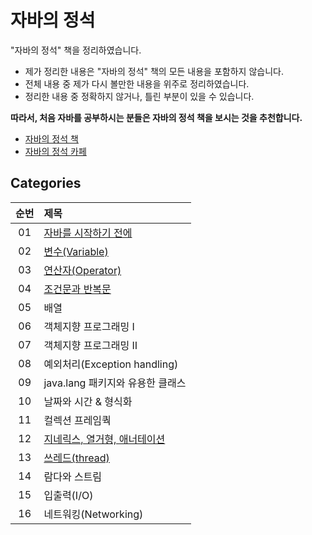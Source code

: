 # 자바의 정석

"자바의 정석" 책을 정리하였습니다.

- 제가 정리한 내용은 "자바의 정석" 책의 모든 내용을 포함하지 않습니다.
- 전체 내용 중 제가 다시 볼만한 내용을 위주로 정리하였습니다.
- 정리한 내용 중 정확하지 않거나, 틀린 부분이 있을 수 있습니다.

**따라서, 처음 자바를 공부하시는 분들은 자바의 정석 책을 보시는 것을 추천합니다.**

- [자바의 정석 책](http://www.kyobobook.co.kr/product/detailViewKor.laf?ejkGb=KOR&mallGb=KOR&barcode=9788994492032&orderClick=LAG&Kc=)
- [자바의 정석 카페](https://cafe.naver.com/javachobostudy)

## Categories

| 순번 | 제목                                                                                                                                                                                                                                                           |
| :--: | :------------------------------------------------------------------------------------------------------------------------------------------------------------------------------------------------------------------------------------------------------------- |
|  01  | [자바를 시작하기 전에](https://github.com/0xe82de/Study/tree/main/Java/%EC%9E%90%EB%B0%94%EC%9D%98%20%EC%A0%95%EC%84%9D/01%20%EC%9E%90%EB%B0%94%EB%A5%BC%20%EC%8B%9C%EC%9E%91%ED%95%98%EA%B8%B0%20%EC%A0%84%EC%97%90)                                          |
|  02  | [변수(Variable)](<https://github.com/0xe82de/Study/tree/main/Java/%EC%9E%90%EB%B0%94%EC%9D%98%20%EC%A0%95%EC%84%9D/02%20%EB%B3%80%EC%88%98(Variable)>)                                                                                                         |
|  03  | [연산자(Operator)](<https://github.com/0xe82de/Study/tree/main/Java/%EC%9E%90%EB%B0%94%EC%9D%98%20%EC%A0%95%EC%84%9D/03%20%EC%97%B0%EC%82%B0%EC%9E%90(Operator)>)                                                                                              |
|  04  | [조건문과 반복문](https://github.com/0xe82de/Study/tree/main/Java/%EC%9E%90%EB%B0%94%EC%9D%98%20%EC%A0%95%EC%84%9D/04%20%EC%A1%B0%EA%B1%B4%EB%AC%B8%EA%B3%BC%20%EB%B0%98%EB%B3%B5%EB%AC%B8)                                                                    |
|  05  | 배열                                                                                                                                                                                                                                                           |
|  06  | 객체지향 프로그래밍 Ⅰ                                                                                                                                                                                                                                          |
|  07  | 객체지향 프로그래밍 Ⅱ                                                                                                                                                                                                                                          |
|  08  | 예외처리(Exception handling)                                                                                                                                                                                                                                   |
|  09  | java.lang 패키지와 유용한 클래스                                                                                                                                                                                                                               |
|  10  | 날짜와 시간 & 형식화                                                                                                                                                                                                                                           |
|  11  | 컬렉션 프레임쿽                                                                                                                                                                                                                                                |
|  12  | [지네릭스, 열거형, 애너테이션](https://github.com/0xe82de/Study/tree/main/Java/%EC%9E%90%EB%B0%94%EC%9D%98%20%EC%A0%95%EC%84%9D/12%20%EC%A7%80%EB%84%A4%EB%A6%AD%EC%8A%A4%2C%20%EC%97%B4%EA%B1%B0%ED%98%95%2C%20%EC%95%A0%EB%84%88%ED%85%8C%EC%9D%B4%EC%85%98) |
|  13  | [쓰레드(thread)](<https://github.com/0xe82de/Study/tree/main/Java/%EC%9E%90%EB%B0%94%EC%9D%98%20%EC%A0%95%EC%84%9D/13%20%EC%93%B0%EB%A0%88%EB%93%9C(Thread)>)                                                                                                  |
|  14  | 람다와 스트림                                                                                                                                                                                                                                                  |
|  15  | 입출력(I/O)                                                                                                                                                                                                                                                    |
|  16  | 네트워킹(Networking)                                                                                                                                                                                                                                           |
